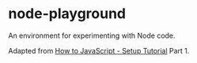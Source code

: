 # node-playground

An environment for experimenting with Node code.

Adapted from [How to JavaScript - Setup Tutorial](https://www.robinwieruch.de/javascript-project-setup-tutorial/) Part 1.
